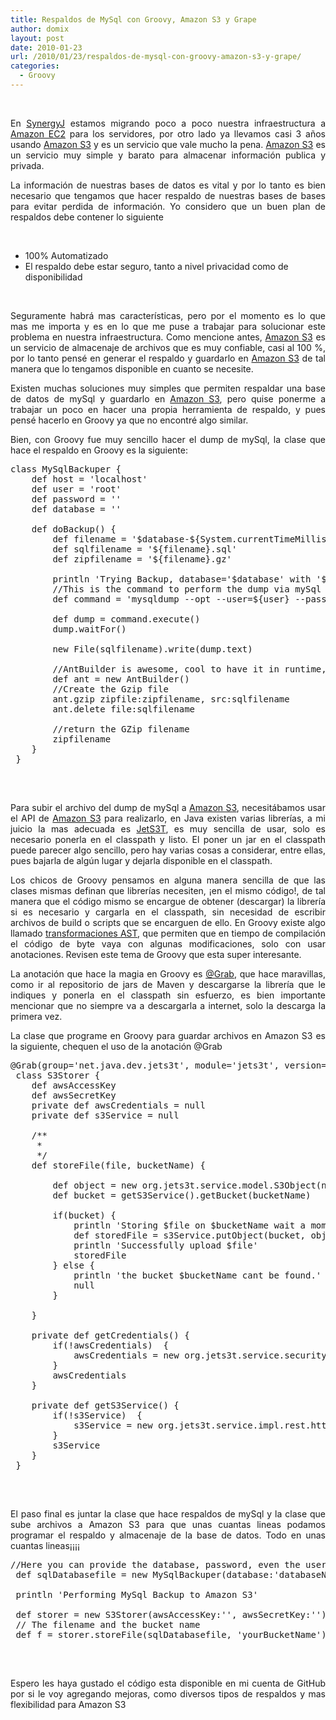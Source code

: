 ```yaml
---
title: Respaldos de MySql con Groovy, Amazon S3 y Grape
author: domix
layout: post
date: 2010-01-23
url: /2010/01/23/respaldos-de-mysql-con-groovy-amazon-s3-y-grape/
categories:
  - Groovy
---
```

&nbsp;

<p style='text-align: justify;'>
  En <a href='http://synergyj.com'>SynergyJ</a> estamos migrando poco a poco nuestra infraestructura a <a href='http://aws.amazon.com/ec2/'>Amazon EC2</a> para los servidores, por otro lado ya llevamos casi 3 a&ntilde;os usando <a href='http://aws.amazon.com/s3/'>Amazon S3</a> y es un servicio que vale mucho la pena. <a href='http://aws.amazon.com/s3/'>Amazon S3</a> es un servicio muy simple y barato para almacenar informaci&oacute;n publica y privada.
</p>

<p style='text-align: justify;'>
  La informaci&oacute;n de nuestras bases de datos es vital y por lo tanto es bien necesario que tengamos que hacer respaldo de nuestras bases de bases para evitar perdida de informaci&oacute;n. Yo considero que un buen plan de respaldos debe contener lo siguiente
</p>

&nbsp;

  * 100% Automatizado
  * El respaldo debe estar seguro, tanto a nivel privacidad como de disponibilidad

&nbsp;

<p style='text-align: justify;'>
  Seguramente habr&aacute; mas caracter&iacute;sticas, pero por el momento es lo que mas me importa y es en lo que me puse a trabajar para solucionar este problema en nuestra infraestructura. Como mencione antes, <a href='http://aws.amazon.com/s3/'>Amazon S3</a> es un servicio de almacenaje de archivos que es muy confiable, casi al 100 %, por lo tanto pens&eacute; en generar el respaldo y guardarlo en <a href='http://aws.amazon.com/s3/'>Amazon S3</a> de tal manera que lo tengamos disponible en cuanto se necesite.
</p>

<p style='text-align: justify;'>
  Existen muchas soluciones muy simples que permiten respaldar una base de datos de mySql y guardarlo en <a href='http://aws.amazon.com/s3/'>Amazon S3</a>, pero quise ponerme a trabajar un poco en hacer una propia herramienta de respaldo, y pues pens&eacute; hacerlo en Groovy ya que no encontr&eacute; algo similar.
</p>

<p style='text-align: justify;'>
  Bien, con Groovy fue muy sencillo hacer el dump de mySql, la clase que hace el respaldo en Groovy es la siguiente:
</p>

<pre class='brush:groovy'>class MySqlBackuper { 	def host = 'localhost' 	def user = 'root' 	def password = '' 	def database = ''  	def doBackup() { 		def filename = '$database-${System.currentTimeMillis()}' 		def sqlfilename = '${filename}.sql' 		def zipfilename = '${filename}.gz'  		println 'Trying Backup, database='$database' with '$user' in file $zipfilename' 		//This is the command to perform the dump via mySql tools 		def command = 'mysqldump --opt --user=${user} --password=${password} ${database}'  		def dump = command.execute() 		dump.waitFor()  		new File(sqlfilename).write(dump.text)  		//AntBuilder is awesome, cool to have it in runtime, not only in develoment time 		def ant = new AntBuilder() 		//Create the Gzip file 		ant.gzip zipfile:zipfilename, src:sqlfilename 		ant.delete file:sqlfilename 		 		//return the GZip filename 		zipfilename 	} } </pre>

<p style='text-align: justify;'>
  &nbsp;
</p>

<p style='text-align: justify;'>
  Para subir el archivo del dump de mySql a <a href='http://aws.amazon.com/s3/'>Amazon S3</a>, necesit&aacute;bamos usar el API de <a href='http://aws.amazon.com/s3/'>Amazon S3</a> para realizarlo, en Java existen varias librer&iacute;as, a mi juicio la mas adecuada es <a href='https://jets3t.dev.java.net/'>JetS3T</a>, es muy sencilla de usar, solo es necesario ponerla en el classpath y listo. El poner un jar en el classpath puede parecer algo sencillo, pero hay varias cosas a considerar, entre ellas, pues bajarla de alg&uacute;n lugar y dejarla disponible en el classpath.
</p>

<p style='text-align: justify;'>
  Los chicos de Groovy pensamos en alguna manera sencilla de que las clases mismas definan que librer&iacute;as necesiten, &iexcl;en el mismo c&oacute;digo!, de tal manera que el c&oacute;digo mismo se encargue de obtener (descargar) la librer&iacute;a si es necesario y cargarla en el classpath, sin necesidad de escribir archivos de build o scripts que se encarguen de ello. En Groovy existe algo llamado <a href='http://groovy.codehaus.org/Compile-time+Metaprogramming+-+AST+Transformations'>transformaciones AST</a>, que permiten que en tiempo de compilaci&oacute;n el c&oacute;digo de byte vaya con algunas modificaciones, solo con usar anotaciones. Revisen este tema de Groovy que esta super interesante.
</p>

<p style='text-align: justify;'>
  La anotaci&oacute;n que hace la magia en Groovy es <a href='http://groovy.codehaus.org/Grape'>@Grab</a>, que hace maravillas, como ir al repositorio de jars de Maven y descargarse la librer&iacute;a que le indiques y ponerla en el classpath sin esfuerzo, es bien importante mencionar que no siempre va a descargarla a internet, solo la descarga la primera vez.
</p>

<p style='text-align: justify;'>
  La clase que programe en Groovy para guardar archivos en Amazon S3 es la siguiente, chequen el uso de la anotaci&oacute;n @Grab
</p>

<pre class='brush:groovy'>@Grab(group='net.java.dev.jets3t', module='jets3t', version='0.7.2') class S3Storer { 	def awsAccessKey 	def awsSecretKey 	private def awsCredentials = null 	private def s3Service = null 	 	/** 	 *  	 */ 	def storeFile(file, bucketName) { 		 		def object = new org.jets3t.service.model.S3Object(new File(file)) 		def bucket = getS3Service().getBucket(bucketName) 		 		if(bucket) { 			println 'Storing $file on $bucketName wait a moment please...' 			def storedFile = s3Service.putObject(bucket, object); 			println 'Successfully upload $file' 			storedFile 		} else { 			println 'the bucket $bucketName cant be found.' 			null 		} 		 	} 	 	private def getCredentials() { 		if(!awsCredentials)  { 			awsCredentials = new org.jets3t.service.security.AWSCredentials(awsAccessKey, awsSecretKey); 		} 		awsCredentials 	} 	 	private def getS3Service() { 		if(!s3Service)  { 			s3Service = new org.jets3t.service.impl.rest.httpclient.RestS3Service(getCredentials()) 		} 		s3Service 	} } </pre>

<p style='text-align: justify;'>
  &nbsp;
</p>

<p style='text-align: justify;'>
  El paso final es juntar la clase que hace respaldos de mySql y la clase que sube archivos a Amazon S3 para que unas cuantas lineas podamos programar el respaldo y almacenaje de la base de datos. Todo en unas cuantas lineas&iexcl;&iexcl;&iexcl;&iexcl;
</p>

<pre class='brush:groovy'>//Here you can provide the database, password, even the username to perform the backup in gzip def sqlDatabasefile = new MySqlBackuper(database:'databaseName', username:'user', password:'yourPassword').doBackup()  println 'Performing MySql Backup to Amazon S3'  def storer = new S3Storer(awsAccessKey:'', awsSecretKey:'') // The filename and the bucket name def f = storer.storeFile(sqlDatabasefile, 'yourBucketName') </pre>

<p style='text-align: justify;'>
  &nbsp;
</p>

<p style='text-align: justify;'>
  Espero les haya gustado el c&oacute;digo esta disponible en mi cuenta de GitHub por si le voy agregando mejoras, como diversos tipos de respaldos y mas flexibilidad para Amazon S3
</p>

&nbsp;